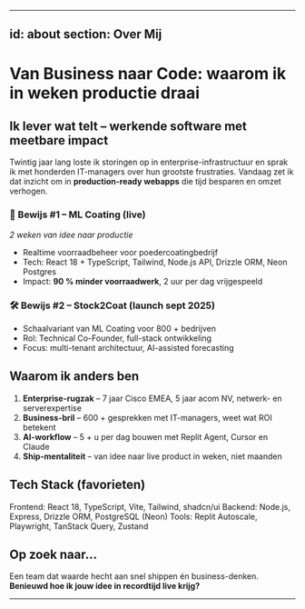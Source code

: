 ***

id: about
section: Over Mij
-----------------

# Van Business naar Code: waarom ik in weken productie draai

## Ik lever wat telt – werkende software met meetbare impact

Twintig jaar lang loste ik storingen op in enterprise-infrastructuur en sprak ik met honderden IT-managers over hun grootste frustraties. Vandaag zet ik dat inzicht om in **production-ready webapps** die tijd besparen en omzet verhogen.

### 🚀 Bewijs #1 – ML Coating (live)
*2 weken van idee naar productie*
- Realtime voorraadbeheer voor poedercoatingbedrijf
- Tech: React 18 + TypeScript, Tailwind, Node.js API, Drizzle ORM, Neon Postgres
- Impact: **90 % minder voorraadwerk**, 2 uur per dag vrijgespeeld

### 🛠️ Bewijs #2 – Stock2Coat (launch sept 2025)
- Schaalvariant van ML Coating voor 800 + bedrijven
- Rol: Technical Co-Founder, full-stack ontwikkeling
- Focus: multi-tenant architectuur, AI-assisted forecasting

## Waarom ik anders ben

1. **Enterprise-rugzak**  – 7 jaar Cisco EMEA, 5 jaar acom NV, netwerk- en serverexpertise
2. **Business-bril**  – 600 + gesprekken met IT-managers, weet wat ROI betekent
3. **AI-workflow**  – 5 + u per dag bouwen met Replit Agent, Cursor en Claude
4. **Ship-mentaliteit**  – van idee naar live product in weken, niet maanden

## Tech Stack (favorieten)
Frontend: React 18, TypeScript, Vite, Tailwind, shadcn/ui
Backend: Node.js, Express, Drizzle ORM, PostgreSQL (Neon)
Tools: Replit Autoscale, Playwright, TanStack Query, Zustand

## Op zoek naar…
Een team dat waarde hecht aan snel shippen én business-denken. **Benieuwd hoe ik jouw idee in recordtijd live krijg?**

*** 